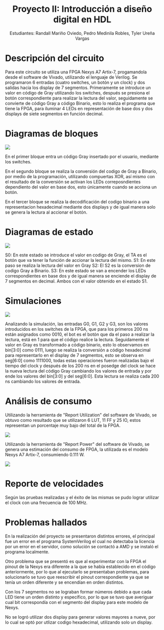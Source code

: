


**<center> <h1> Proyecto II: Introducción a diseño digital en HDL** </h1> </center>


<p style="text-align: center;">
Estudiantes: Randall Mariño Oviedo, Pedro Medinila Robles, Tyler Ureña Vargas

</p>
    


# Descripción del circuito 



Para este circuito se utiliza una FPGA Nexys A7 Artix-7, progamandola desde el software de Vivado, utilizando el lenguaje de Verilog. Se programaron 6 entradas (cuatro switches, un botón y un clock) y dos salidas hacia los display de 7 segmentos. Primeramente se introduce un valor en código de Gray utilizando los switches, después se presiona el botón correspondiente para realizar la lectura del valor, seguidamente se convierte de código Gray a código Binario, esto lo realiza el programa que tiene la FPGA, para iluminar 4 LEDs en representación de base dos y dos displays de siete segmentos en función decimal.

# Diagramas de bloques

![](https://i.imgur.com/zHqvUgs.png)

En el primer bloque entra un código Gray insertado por el usuario, mediante los switches.


En el segundo bloque se realiza la conversión del codigo de Gray a Binario, por medio de la programación, utilizando compuertas XOR, así mismo con el resultado de la conversión se activan los LEDs correposndientes dependiento del valor en base dos, esto únicamente cuando se acciona un botón.

En el tercer bloque se realiza la decodificación del codigo binario a una representacion hexadecimal mediante dos displays y de igual manera solo se genera la lectura al accionar el botón.
# Diagramas de estado

![](https://i.imgur.com/I3Tg7IF.png)





S0: En este estado se introduce el valor en codigo de Gray, el TA es el botón que va tener la función de accionar la lectura del mismo.
S1: En este paso se realiza la lectura del valor en Gray
S2: El S2 es la conversion de codigo Gray a Binario.
S3: En este estado se van a encender los LEDs correspondientes en base dos y de igual manera se enciende el display de 7 segmentos en decimal. Ambos con el valor obtenido en el estado S1.
# Simulaciones

![](https://i.imgur.com/Roct3n4.png)

Analizando la simulación, las entradas G0, G1, G2 y G3, son los valores introducidos en los switches de la FPGA, que para los primeros 200 ns están asignados como 0010, el bot es el botón que da el paso a realizar la lectura, está en 1 para que el código realice la lectura. Seguidamente el valor en Gray es transformado a código binario, esto lo observamos en bin[3:0] como 0111, luego se realiza la conversión a código hexadecimal para representarlo en el display de 7 segmentos, esto se observa en seg[6:0] como 1111000, todas estas operaciones fueron realizadas bajo el tiempo del clock y después de los 200 ns en el posedge del clock se hace la nueva lectura del código Gray cambiando los valores de entrada y por ende los valores del bin[3:0] y del seg[6:0]. Esta lectura se realiza cada 200 ns cambiando los valores de entrada.
# Análisis de consumo


Utilizando la herramienta de "Report Utilization" del software de Vivado, se obtuvo como resultado que se utilizaron 6 LUT, 11 FF y 25 IO, estos representan un porcentaje muy bajo del total de la FPGA.






![](https://i.imgur.com/ZBWvZOV.png)


Utilizando la herramienta de "Report Power" del software de Vivado, se genera una estimación del consumo de FPGA, la utilizada es el modelo Nexys A7 Artix-7, consumiendo 0.111 W.




![](https://i.imgur.com/V1UnUSS.png)




# Reporte de velocidades

Según las pruebas realizadas y el éxito de las mismas se pudo lograr utilizar el clock con una frecuencia de 100 MHz.

# Problemas hallados

En la realización del proyecto se presentaron distintos errores, el principal fue un error en el programa SystemVerilog el cual no detectaba la licencia por un error en el servidor, como solución se contactó a AMD y se instaló el programa localmente.

Otro problema que se presentó es que al experimentar con la FPGA el pinout de la Nexys era diferente a la que se había establecido en el código anteriormente, por lo que al ejecutarlo se presentaban problemas, para solucionarlo se tuvo que reescribir el pinout correspondiente ya que se tenía un orden diferente y se encendían en orden distintos.

Con los 7 segmentos no se lograban formar números debido a que cada LED tiene un orden distinto y específico, por lo que se tuvo que averiguar cual bit correspondía con el segmento del display para este modelo de Nexys.

No se logró utilizar dos display para generar valores mayores a nueve, por lo cual se optó por utlizar codigo hexadecimal, utilizando solo un display.
